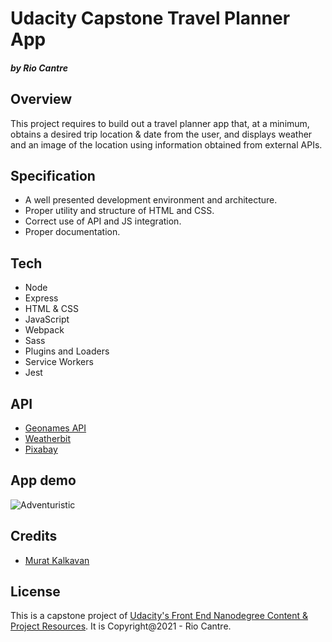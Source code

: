 # Udacity Capstone Travel Planner App
#### _by Rio Cantre_

## Overview
This project requires to build out a travel planner app that, at a minimum, obtains a desired trip location & date from the user, and displays weather and an image of the location using information obtained from external APIs.

## Specification
- A well presented development environment and architecture.
- Proper utility and structure of HTML and CSS.
- Correct use of API and JS integration.
- Proper documentation.

## Tech
- Node
- Express
- HTML & CSS
- JavaScript
- Webpack
- Sass
- Plugins and Loaders
- Service Workers
- Jest


## API
- [Geonames API](http://www.geonames.org/)
- [Weatherbit](https://www.weatherbit.io/account/create)
- [Pixabay](https://pixabay.com/api/docs/)

## App demo

![Adventuristic](Adventuristic.gif)

## Credits

- [Murat Kalkavan](https://dribbble.com/muratkalkavan)


## License
This is a capstone project of [Udacity's Front End Nanodegree Content & Project Resources](https://github.com/udacity/fend/tree/refresh-2019/). It is Copyright@2021 - Rio Cantre.


 
